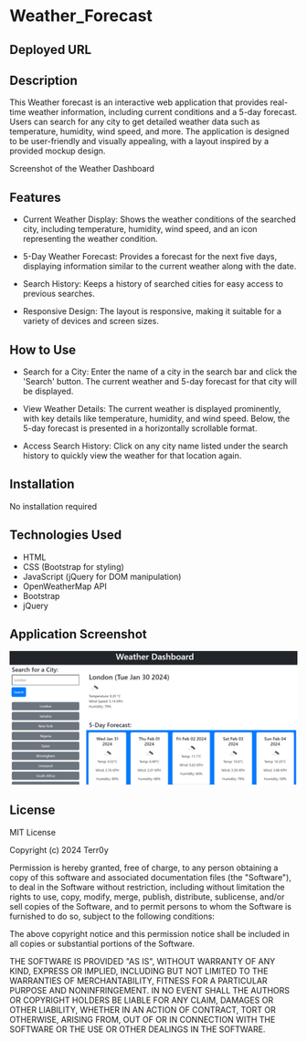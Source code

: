 # Weather_Forecast

## Deployed URL

## Description

This Weather forecast is an interactive web application that provides real-time weather information, including current conditions and a 5-day forecast. Users can search for any city to get detailed weather data such as temperature, humidity, wind speed, and more. The application is designed to be user-friendly and visually appealing, with a layout inspired by a provided mockup design.

Screenshot of the Weather Dashboard

## Features

- Current Weather Display: Shows the weather conditions of the searched city, including temperature, humidity, wind speed, and an icon representing the weather condition.

- 5-Day Weather Forecast: Provides a forecast for the next five days, displaying information similar to the current weather along with the date.

- Search History: Keeps a history of searched cities for easy access to previous searches.

- Responsive Design: The layout is responsive, making it suitable for a variety of devices and screen sizes.

## How to Use

- Search for a City: Enter the name of a city in the search bar and click the 'Search' button. The current weather and 5-day forecast for that city will be displayed.

- View Weather Details: The current weather is displayed prominently, with key details like temperature, humidity, and wind speed. Below, the 5-day forecast is presented in a horizontally scrollable format.

- Access Search History: Click on any city name listed under the search history to quickly view the weather for that location again.

## Installation

No installation required

## Technologies Used

- HTML
- CSS (Bootstrap for styling)
- JavaScript (jQuery for DOM manipulation)
- OpenWeatherMap API
- Bootstrap
- jQuery

## Application Screenshot

![Application screenshot](assets/images/screenshot.PNG)

## License

MIT License

Copyright (c) 2024 Terr0y

Permission is hereby granted, free of charge, to any person obtaining a copy
of this software and associated documentation files (the "Software"), to deal
in the Software without restriction, including without limitation the rights
to use, copy, modify, merge, publish, distribute, sublicense, and/or sell
copies of the Software, and to permit persons to whom the Software is
furnished to do so, subject to the following conditions:

The above copyright notice and this permission notice shall be included in all
copies or substantial portions of the Software.

THE SOFTWARE IS PROVIDED "AS IS", WITHOUT WARRANTY OF ANY KIND, EXPRESS OR
IMPLIED, INCLUDING BUT NOT LIMITED TO THE WARRANTIES OF MERCHANTABILITY,
FITNESS FOR A PARTICULAR PURPOSE AND NONINFRINGEMENT. IN NO EVENT SHALL THE
AUTHORS OR COPYRIGHT HOLDERS BE LIABLE FOR ANY CLAIM, DAMAGES OR OTHER
LIABILITY, WHETHER IN AN ACTION OF CONTRACT, TORT OR OTHERWISE, ARISING FROM,
OUT OF OR IN CONNECTION WITH THE SOFTWARE OR THE USE OR OTHER DEALINGS IN THE
SOFTWARE.
